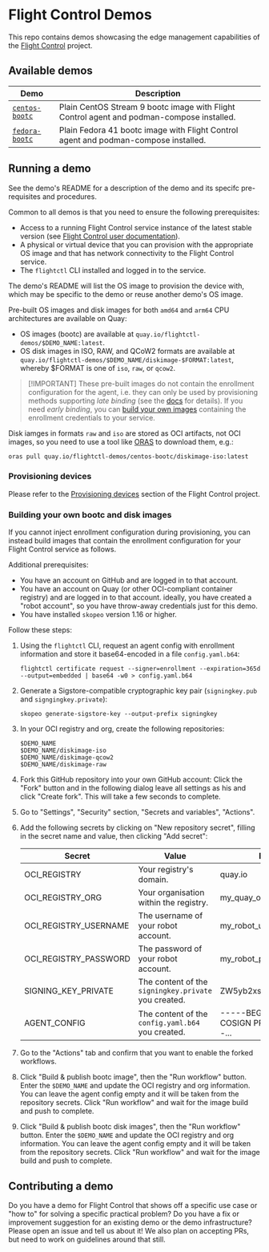 # Flight Control Demos

This repo contains demos showcasing the edge management capabilities of the [Flight Control](https://github.com/flightctl/flightctl) project.

## Available demos

| Demo | Description |
|------|-------------|
| [`centos-bootc`](centos-bootc/README.md) | Plain CentOS Stream 9 bootc image with Flight Control agent and podman-compose installed. |
| [`fedora-bootc`](fedora-bootc/README.md) | Plain Fedora 41 bootc image with Flight Control agent and podman-compose installed. |

## Running a demo

See the demo's README for a description of the demo and its specifc pre-requisites and procedures.

Common to all demos is that you need to ensure the following prerequisites:

* Access to a running Flight Control service instance of the latest stable version (see [Flight Control user documentation](https://github.com/flightctl/flightctl/tree/main/docs/user)).
* A physical or virtual device that you can provision with the appropriate OS image and that has network connectivity to the Flight Control service.
* The `flightctl` CLI installed and logged in to the service.

The demo's README will list the OS image to provision the device with, which may be specific to the demo or reuse another demo's OS image.

Pre-built OS images and disk images for both `amd64` and `arm64` CPU architectures are available on Quay:

* OS images (bootc) are available at `quay.io/flightctl-demos/$DEMO_NAME:latest`.
* OS disk images in ISO, RAW, and QCoW2 formats are available at `quay.io/flightctl-demos/$DEMO_NAME/diskimage-$FORMAT:latest`, whereby $FORMAT is one of `iso`, `raw`, or `qcow2`.

> [!IMPORTANT] These pre-built images do not contain the enrollment configuration for the agent, i.e. they can only be used by provisioning methods supporting *late binding* (see the [docs](https://github.com/flightctl/flightctl/blob/main/docs/user/building-images.md#choosing-an-enrollment-method) for details). If you need _early binding_, you can [build your own images](#building-your-own-bootc-and-disk-images) containing the enrollment credentials to your service.

Disk iamges in formats `raw` and `iso` are stored as OCI artifacts, not OCI images, so you need to use a tool like [ORAS](https://oras.land/) to download them, e.g.:

```console
oras pull quay.io/flightctl-demos/centos-bootc/diskimage-iso:latest
```

### Provisioning devices

Please refer to the [Provisioning devices]() section of the Flight Control project.

### Building your own bootc and disk images

If you cannot inject enrollment configuration during provisioning, you can instead build images that contain the enrollment configuration for your Flight Control service as follows.

Additional prerequisites:

* You have an account on GitHub and are logged in to that account.
* You have an account on Quay (or other OCI-compliant container registry) and are logged in to that account. ideally, you have created a "robot account", so you have throw-away credentials just for this demo.
* You have installed `skopeo` version 1.16 or higher.

Follow these steps:

1. Using the `flightctl` CLI, request an agent config with enrollment information and store it base64-encoded in a file `config.yaml.b64`:

   ```console
   flightctl certificate request --signer=enrollment --expiration=365d --output=embedded | base64 -w0 > config.yaml.b64
   ```

2. Generate a Sigstore-compatible cryptographic key pair (`signingkey.pub` and `signgingkey.private`):

   ```console
   skopeo generate-sigstore-key --output-prefix signingkey
   ```

3. In your OCI registry and org, create the following repositories:

   ```console
   $DEMO_NAME
   $DEMO_NAME/diskimage-iso
   $DEMO_NAME/diskimage-qcow2
   $DEMO_NAME/diskimage-raw
   ```

4. Fork this GitHub repository into your own GitHub account: Click the "Fork" button and in the following dialog leave all settings as his and click "Create fork". This will take a few seconds to complete.

5. Go to "Settings", "Security" section, "Secrets and variables", "Actions".

6. Add the following secrets by clicking on "New repository secret", filling in the secret name and value, then clicking "Add secret":

    | Secret | Value | Example |
    |--------|-------|---------|
    | OCI_REGISTRY | Your registry's domain. | quay.io |
    | OCI_REGISTRY_ORG | Your organisation within the registry. | my_quay_org |
    | OCI_REGISTRY_USERNAME | The username of your robot account. | my_robot_user |
    | OCI_REGISTRY_PASSWORD | The password of your robot account. | my_robot_password |
    | SIGNING_KEY_PRIVATE | The content of the `signingkey.private` you created. | ZW5yb2xsbWVudC1zZXJ2... |
    | AGENT_CONFIG | The content of the `config.yaml.b64` you created. | -----BEGIN ENCRYPTED COSIGN PRIVATE KEY-----... |

7. Go to the "Actions" tab and confirm that you want to enable the forked workflows.

8. Click "Build & publish bootc image", then the "Run workflow" button. Enter the `$DEMO_NAME` and update the OCI registry and org information. You can leave the agent config empty and it will be taken from the repository secrets. Click "Run workflow" and wait for the image build and push to complete.

9. Click "Build & publish bootc disk images", then the "Run workflow" button. Enter the `$DEMO_NAME` and update the OCI registry and org information. You can leave the agent config empty and it will be taken from the repository secrets. Click "Run workflow" and wait for the image build and push to complete.

## Contributing a demo

Do you have a demo for Flight Control that shows off a specific use case or "how to" for solving a specific practical problem? Do you have a fix or improvement suggestion for an existing demo or the demo infrastructure? Please open an issue and tell us about it! We also plan on accepting PRs, but need to work on guidelines around that still.